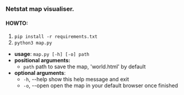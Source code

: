 ### Netstat map visualiser.
#### HOWTO:
1. `pip install -r requirements.txt`
2. `python3 map.py`
- **usage**: `map.py [-h] [-o] path`
- **positional arguments:**
  - `path` path to save the map, 'world.html' by default
- **optional arguments**:
  - `-h`, --help  show this help message and exit
  - `-o`, --open  open the map in your default browser once finished